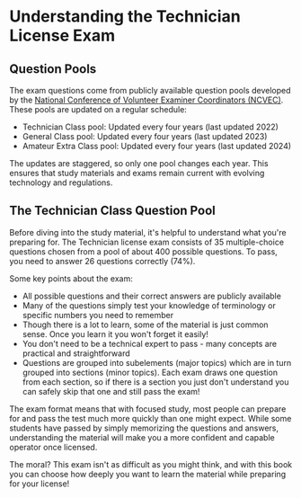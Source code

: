# Understanding the Technician License Exam

## Question Pools

The exam questions come from publicly available question pools developed by the [National Conference of Volunteer Examiner Coordinators (NCVEC)](https://ncvec.org). These pools are updated on a regular schedule:

- Technician Class pool: Updated every four years (last updated 2022)
- General Class pool: Updated every four years (last updated 2023)
- Amateur Extra Class pool: Updated every four years (last updated 2024)

The updates are staggered, so only one pool changes each year. This ensures that study materials and exams remain current with evolving technology and regulations.

## The Technician Class Question Pool

Before diving into the study material, it's helpful to understand what you're preparing for. The Technician license exam consists of 35 multiple-choice questions chosen from a pool of about 400 possible questions. To pass, you need to answer 26 questions correctly (74%).

Some key points about the exam:
- All possible questions and their correct answers are publicly available
- Many of the questions simply test your knowledge of terminology or specific numbers you need to remember
- Though there is a lot to learn, some of the material is just common sense. Once you learn it you won't forget it easily!
- You don't need to be a technical expert to pass - many concepts are practical and straightforward
- Questions are grouped into subelements (major topics) which are in turn grouped into sections (minor topics). Each exam draws one question from each section, so if there is a section you just don't understand you can safely skip that one and still pass the exam!

The exam format means that with focused study, most people can prepare for and pass the test much more quickly than one might expect. While some students have passed by simply memorizing the questions and answers, understanding the material will make you a more confident and capable operator once licensed.

The moral? This exam isn't as difficult as you might think, and with this book you can choose how deeply you want to learn the material while preparing for your license!